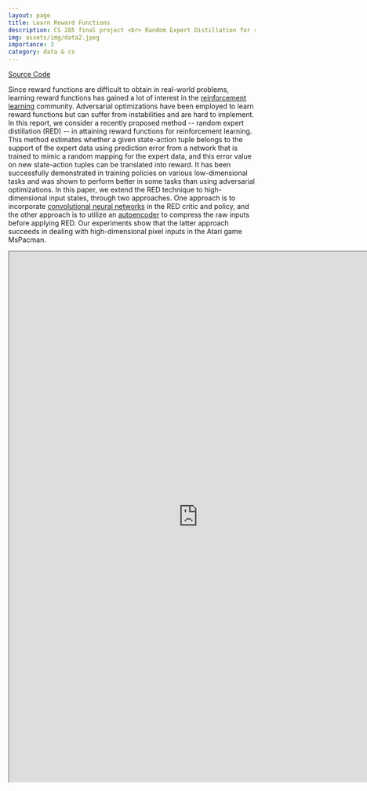 ```yaml
---
layout: page
title: Learn Reward Functions
description: CS 285 final project <br> Random Expert Distillation for reinforcement learning
img: assets/img/data2.jpeg
importance: 3
category: data & cs
---
```


<a href="https://github.com/HaoranLiao/cs285_project">Source Code</a><br>

Since reward functions are difficult to obtain in real-world problems, learning reward functions has gained a lot of interest in the <a href="https://en.wikipedia.org/wiki/Reinforcement_learning">reinforcement learning</a> community. Adversarial optimizations have been employed to learn reward functions but can suffer from instabilities and are hard to implement. In this report, we consider a recently proposed method -- random expert distillation (RED) -- in attaining reward functions for reinforcement learning. This method estimates whether a given state-action tuple belongs to the support of the expert data using prediction error from a network that is trained to mimic a random mapping for the expert data, and this error value on new state-action tuples can be translated into reward. It has been successfully demonstrated in training policies on various low-dimensional tasks and was shown to perform better in some tasks than using adversarial optimizations. In this paper, we extend the RED technique to high-dimensional input states, through two approaches. One approach is to incorporate <a href="https://en.wikipedia.org/wiki/Convolutional_neural_network">convolutional neural networks</a> in the RED critic and policy, and the other approach is to utilize an <a href="https://en.wikipedia.org/wiki/Autoencoder">autoencoder</a> to compress the raw inputs before applying RED. Our experiments show that the latter approach succeeds in dealing with high-dimensional pixel inputs in the Atari game MsPacman.

<iframe src="https://drive.google.com/file/d/1nO02F8lcQA4NEMtZ3UEbtz4XMrmZsFh8/preview" width="770" height="1080" allow="autoplay"></iframe>


